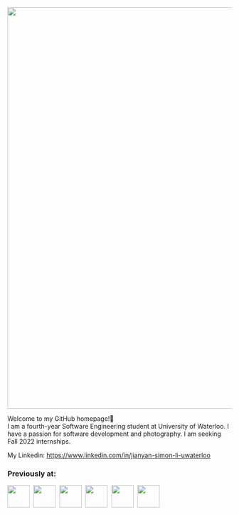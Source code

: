 <img src="https://user-images.githubusercontent.com/40646603/132132765-857c7f05-fef8-42f8-8165-e20e7e2b2599.png" width="900">

Welcome to my GitHub homepage!👋   
I am a fourth-year Software Engineering student at University of Waterloo. I have a passion for software development and photography. I am seeking Fall 2022 internships.

My Linkedin: https://www.linkedin.com/in/jianyan-simon-li-uwaterloo

### Previously at: 
<kbd>
  <img src="https://user-images.githubusercontent.com/40646603/211127235-a32f7d24-9a16-4f45-aafa-4ac59a597711.png" height="50">
</kbd>
<kbd>
  <img src="https://user-images.githubusercontent.com/40646603/166162353-9587c8ee-77ae-4500-8bf9-e426fb6a55a4.png" height="50">
</kbd>
<kbd>
  <img src="https://user-images.githubusercontent.com/40646603/132131802-882d7182-91f2-492a-ad1d-fb69ebbdc18a.png" height="50">
</kbd>
<kbd>
  <img src="https://user-images.githubusercontent.com/40646603/132131825-02ade53c-d6d5-41cd-8c88-275b52fefbf4.png" height="50">
</kbd>
<kbd>
  <img src="https://user-images.githubusercontent.com/40646603/132131874-219c4d8d-a766-4782-b3f7-ada005ab4d49.png" height="50">
</kbd>
<kbd>
  <img src="https://user-images.githubusercontent.com/40646603/132131845-cd9a08dd-7500-456a-bd61-1696bfb44c45.png" height="50">
</kbd>

